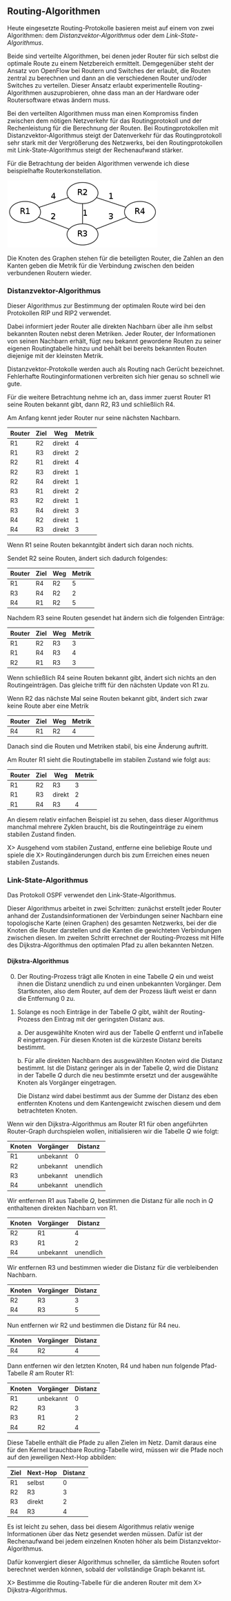
## Routing-Algorithmen

Heute eingesetzte Routing-Protokolle basieren meist auf einem von zwei
Algorithmen: dem *Distanzvektor-Algorithmus* oder dem *Link-State-Algorithmus*.

Beide sind verteilte Algorithmen, bei denen jeder Router für sich selbst die
optimale Route zu einem Netzbereich ermittelt.
Demgegenüber steht der Ansatz von OpenFlow bei Routern und Switches der
erlaubt, die Routen zentral zu berechnen und dann an die verschiedenen Router
und/oder Switches zu verteilen.
Dieser Ansatz erlaubt experimentelle Routing-Algorithmen auszuprobieren,
ohne dass man an der Hardware oder Routersoftware etwas ändern muss.

Bei den verteilten Algorithmen muss man einen Kompromiss finden
zwischen dem nötigen Netzverkehr für das Routingprotokoll und der
Rechenleistung für die Berechnung der Routen.
Bei Routingprotokollen mit Distanzvektor-Algorithmus steigt der Datenverkehr
für das Routingprotokoll sehr stark mit der Vergrößerung des Netzwerks, bei
den Routingprotokollen mit Link-State-Algorithmus steigt der Rechenaufwand
stärker.

Für die Betrachtung der beiden Algorithmen verwende ich diese beispielhafte
Routerkonstellation.

![Router-Graph](images/router-graph.png)

Die Knoten des Graphen stehen für die beteiligten Router, die Zahlen an den
Kanten geben die Metrik für die Verbindung zwischen den beiden verbundenen
Routern wieder.

### Distanzvektor-Algorithmus

Dieser Algorithmus zur Bestimmung der optimalen Route wird bei
den Protokollen RIP und RIP2 verwendet.

Dabei informiert jeder Router alle direkten Nachbarn über alle ihm selbst
bekannten Routen nebst deren Metriken.
Jeder Router, der Informationen von seinen Nachbarn erhält, fügt neu
bekannt gewordene Routen zu seiner eigenen Routingtabelle hinzu und behält bei
bereits bekannten Routen diejenige mit der kleinsten Metrik.

Distanzvektor-Protokolle werden auch als Routing nach Gerücht bezeichnet.
Fehlerhafte Routinginformationen verbreiten sich hier genau so schnell wie gute.

Für die weitere Betrachtung nehme ich an, dass immer zuerst Router R1 seine
Routen bekannt gibt, dann R2, R3 und schließlich R4.

Am Anfang kennt jeder Router nur seine nächsten Nachbarn.

| Router | Ziel | Weg    | Metrik |
|--------|------|--------|--------|
| R1     | R2   | direkt | 4      |
| R1     | R3   | direkt | 2      |
| R2     | R1   | direkt | 4      |
| R2     | R3   | direkt | 1      |
| R2     | R4   | direkt | 1      |
| R3     | R1   | direkt | 2      |
| R3     | R2   | direkt | 1      |
| R3     | R4   | direkt | 3      |
| R4     | R2   | direkt | 1      |
| R4     | R3   | direkt | 3      |

Wenn R1 seine Routen bekanntgibt ändert sich daran noch nichts.

Sendet R2 seine Routen, ändert sich dadurch folgendes:

| Router | Ziel | Weg    | Metrik |
|--------|------|--------|--------|
| R1     | R4   | R2     | 5      |
| R3     | R4   | R2     | 2      |
| R4     | R1   | R2     | 5      |

Nachdem R3 seine Routen gesendet hat ändern sich die folgenden Einträge:

| Router | Ziel | Weg    | Metrik |
|--------|------|--------|--------|
| R1     | R2   | R3     | 3      |
| R1     | R4   | R3     | 4      |
| R2     | R1   | R3     | 3      |

Wenn schließlich R4 seine Routen bekannt gibt, ändert sich nichts an den
Routingeinträgen. Das gleiche trifft für den nächsten Update von R1 zu.

Wenn R2 das nächste Mal seine Routen bekannt gibt, ändert sich zwar keine
Route aber eine Metrik

| Router | Ziel | Weg    | Metrik |
|--------|------|--------|--------|
| R4     | R1   | R2     | 4      |

Danach sind die Routen und Metriken stabil, bis eine Änderung auftritt.

Am Router R1 sieht die Routingtabelle im stabilen Zustand wie folgt aus:

| Router | Ziel | Weg    | Metrik |
|--------|------|--------|--------|
| R1     | R2   | R3     | 3      |
| R1     | R3   | direkt | 2      |
| R1     | R4   | R3     | 4      |

An diesem relativ einfachen Beispiel ist zu sehen, dass dieser Algorithmus
manchmal mehrere Zyklen braucht, bis die Routingeinträge zu einem stabilen
Zustand finden.

X> Ausgehend vom stabilen Zustand, entferne eine beliebige Route und spiele die
X> Routingänderungen durch bis zum Erreichen eines neuen stabilen Zustands.

### Link-State-Algorithmus

Das Protokoll OSPF verwendet den Link-State-Algorithmus.

Dieser Algorithmus arbeitet in zwei Schritten: zunächst erstellt jeder Router
anhand der Zustandsinformationen der Verbindungen seiner Nachbarn eine
topologische Karte (einen Graphen) des gesamten Netzwerks, bei der die Knoten
die Router darstellen und die Kanten die gewichteten Verbindungen zwischen
diesen.
Im zweiten Schritt errechnet der Routing-Prozess mit Hilfe des
Dijkstra-Algorithmus den optimalen Pfad zu allen bekannten Netzen.

#### Dijkstra-Algorithmus

0.  Der Routing-Prozess trägt alle Knoten in eine Tabelle *Q* ein und weist
    ihnen die Distanz unendlich zu und einen unbekannten Vorgänger.
    Dem Startknoten, also dem Router, auf dem der Prozess läuft weist er dann
    die Entfernung 0 zu.

1.  Solange es noch Einträge in der Tabelle *Q* gibt, wählt der
    Routing-Prozess den Eintrag mit der geringsten Distanz aus.

    a.  Der ausgewählte Knoten wird aus der Tabelle *Q* entfernt und inTabelle
	*R* eingetragen.
	Für diesen Knoten ist die kürzeste Distanz bereits bestimmt.

    b.  Für alle direkten Nachbarn des ausgewählten Knoten wird die Distanz
	bestimmt. Ist die Distanz geringer als in der Tabelle *Q*, wird die
	Distanz in der Tabelle *Q* durch die neu bestimmte ersetzt und der
	ausgewählte Knoten als Vorgänger eingetragen.

	Die Distanz wird dabei bestimmt aus der Summe der Distanz des eben
	entfernten Knotens und dem Kantengewicht zwischen diesem und dem
	betrachteten Knoten.

Wenn wir den Dijkstra-Algorithmus am Router R1 für oben angeführten
Router-Graph durchspielen wollen, initialisieren wir die Tabelle *Q* wie
folgt:

| Knoten | Vorgänger | Distanz   |
|--------|-----------|-----------|
| R1     | unbekannt | 0         |
| R2     | unbekannt | unendlich |
| R3     | unbekannt | unendlich |
| R4     | unbekannt | unendlich |

Wir entfernen R1 aus Tabelle *Q*, bestimmen die Distanz für alle noch in *Q*
enthaltenen direkten Nachbarn von R1.

| Knoten | Vorgänger | Distanz   |
|--------|-----------|-----------|
| R2     | R1        | 4         |
| R3     | R1        | 2         |
| R4     | unbekannt | unendlich |

Wir entfernen R3 und bestimmen wieder die Distanz für die verbleibenden
Nachbarn.

| Knoten | Vorgänger | Distanz   |
|--------|-----------|-----------|
| R2     | R3        | 3         |
| R4     | R3        | 5         |

Nun entfernen wir R2 und bestimmen die Distanz für R4 neu.

| Knoten | Vorgänger | Distanz   |
|--------|-----------|-----------|
| R4     | R2        | 4         |

Dann entfernen wir den letzten Knoten, R4 und haben nun folgende Pfad-Tabelle
*R* am Router R1:

| Knoten | Vorgänger | Distanz   |
|--------|-----------|-----------|
| R1     | unbekannt | 0         |
| R2     | R3        | 3         |
| R3     | R1        | 2         |
| R4     | R2        | 4         |

Diese Tabelle enthält die Pfade zu allen Zielen im Netz. Damit daraus eine für
den Kernel brauchbare Routing-Tabelle wird, müssen wir die Pfade noch auf den
jeweiligen Next-Hop abbilden:

| Ziel | Next-Hop | Distanz |
|------|----------|---------|
| R1   | selbst   | 0       |
| R2   | R3       | 3       |
| R3   | direkt   | 2       |
| R4   | R3       | 4       |

Es ist leicht zu sehen, dass bei diesem Algorithmus relativ wenige
Informationen über das Netz gesendet werden müssen. Dafür ist der
Rechenaufwand bei jedem einzelnen Knoten höher als beim
Distanzvektor-Algorithmus.

Dafür konvergiert dieser Algorithmus schneller, da sämtliche Routen sofort
berechnet werden können, sobald der vollständige Graph bekannt ist.

X> Bestimme die Routing-Tabelle für die anderen Router mit dem
X> Dijkstra-Algorithmus.

